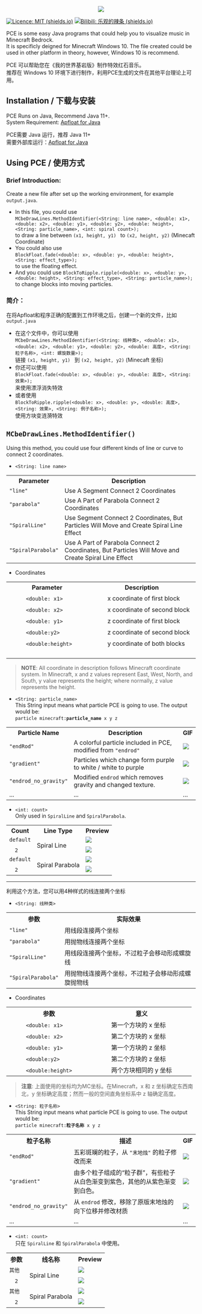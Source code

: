 



<p align="center">

<a href="https://github.com/FedDragon/PEC">

<img src="https://raw.githubusercontent.com/FedDragon1/PEC/main/logo/PEC.png">

</a>

</p>

[![Licence: MIT (shields.io)](https://img.shields.io/badge/Licence-MIT-blueviolet)](http://choosealicense.com/licenses/mit/) [![Bilibili: 乐观的辣条 (shields.io)](https://img.shields.io/badge/Bilibili-%E4%B9%90%E8%A7%82%E7%9A%84%E8%BE%A3%E6%9D%A1-blueviolet)](https://space.bilibili.com/509754182)  
  
PCE is some easy Java programs that could help you to visualize music in Minecraft Bedrock.  
It is specificly deigned for Minecraft Windows 10. The file created could be used in other platform in theory, however, Windows 10 is recommend.
  
PCE 可以帮助您在《我的世界基岩版》制作特效红石音乐。  
推荐在 Windows 10 环境下进行制作，利用PCE生成的文件在其他平台理论上可用。
  
## Installation / 下载与安装  

PCE Runs on Java, Recommend Java 11+.  
System Requirement: [Apfloat for Java](http://www.apfloat.org/apfloat_java/)  
  
PCE需要 Java 运行，推荐 Java  11+  
需要外部库运行：[Apfloat for Java](http://www.apfloat.org/apfloat_java/)  
  
## Using PCE / 使用方式  

### Brief Introduction:  
Create a new file after set up the working environment, for example ```output.java```.  
* In this file, you could use  
  ```MCbeDrawLines.MethodIdentifier(<String: line name>, <double: x1>, <double: x2>, <double: y1>, <double: y2>, <double: height>, <String: particle_name>, <int: spiral count>);```  
  to draw a line between ```(x1, height, y1) ``` to ```(x2, height, y2)``` (Minecaft Coordinate)
* You could also use  
  ```BlockFloat.fade(<double: x>, <double: y>, <double: height>, <String: effect_type>);```  
  to use the floating effect.
 * And you could use 
	```BlockToRipple.ripple(<double: x>, <double: y>, <double: height>, <String: effect_type>, <String: particle_name>);```  
	to change blocks into moving particles.  
  
### 简介：  
在将Apfloat和程序正确的配置到工作环境之后，创建一个新的文件，比如 ```output.java```  
* 在这个文件中，你可以使用  
  ```MCbeDrawLines.MethodIdentifier(<String: 线种类>, <double: x1>, <double: x2>, <double: y1>, <double: y2>, <double: 高度>, <String: 粒子名称>, <int: 螺旋数量>);```  
  链接 ```(x1, height, y1) ``` 到 ```(x2, height, y2)``` (Minecaft 坐标)  
 * 你还可以使用  
   ```BlockFloat.fade(<double: x>, <double: y>, <double: 高度>, <String: 效果>);```    
   来使用漂浮消失特效
 * 或者使用  
   ```BlockToRipple.ripple(<double: x>, <double: y>, <double: 高度>, <String: 效果>, <String: 例子名称>);```  
   使用方块变涟漪特效  
  
## ```MCbeDrawLines.MethodIdentifier()```  
Using this method, you could use four different kinds of line or curve to connect 2 coordinates.  
* ```<String: line name>```
<div>
<table>  
<tr>  
<th>Parameter</th>  
<th>Description</th>  
</tr>  
<tr>  
<td><code>"line"</code></td>  
<td>Use A Segment Connect 2 Coordinates</td>  
</tr>  
<tr>  
<td><code>"parabola"</code></td>  
<td>Use A Part of Parabola Connect 2 Coordinates</td>  
</tr>  
<tr>  
<td><code>"SpiralLine"</code></td>  
<td>Use Segment Connect 2 Coordinates, But Particles Will Move and Create Spiral Line Effect</td>  
</tr>  
</tr>  
<tr>  
<td><code>"SpiralParabola"</code></td>  
<td>Use A Part of Parabola Connect 2 Coordinates, But Particles Will Move and Create Spiral Line Effect</td>  
</tr>  
</table>
</div>

* Coordinates
<div>
<table>  
<tr>  
<th>Parameter</th>  
<th>Description</th>  
</tr>  
<tr>  
<td>ㅤㅤㅤ<code>&ltdouble: x1&gt</code></td>  
<td>ㅤㅤㅤx coordinate of first block</td>  
</tr>  
<tr>  
<td>ㅤㅤㅤ<code>&ltdouble: x2&gt</code></td>  
<td>ㅤㅤㅤx coordinate of second block</td>  
</tr>  
<tr>  
<td>ㅤㅤㅤ<code>&ltdouble: y1&gt</code></td>  
<td>ㅤㅤㅤz coordinate of first block</td>  
</tr>  
</tr>  
<tr>  
<td>ㅤㅤㅤ<code>&ltdouble:y2&gt</code>ㅤ</td>  
<td>ㅤㅤㅤz coordinate of second block</td>  
</tr>  
<tr>  
<td>ㅤㅤㅤ<code>&ltdouble:height&gt</code>ㅤㅤㅤ</td>  
<td>ㅤㅤㅤy coordinate of both blocksㅤㅤㅤ</td>  
</tr>  
</table>
</div>

>**NOTE**: All coordinate in description follows Minecraft coordinate system. In Minecraft, x and z values represent East, West, North, and South, y value represents the height; where normally, z value represents the height.  

* ```<String: particle_name>```  
This String input means what particle PCE is going to use. The output would be:  
```particle minecraft:```**```particle_name```**``` x y z```
<div>
<table>  
<tr>  
<th>Particle Name</th>  
<th>Description</th>  
<th>GIF</th>
</tr>  
<tr>  
<td><code>"endRod"</code></td>  
<td>A colorful particle included in PCE, modified from <code>"endrod"</code></td>
<td><img src=https://raw.githubusercontent.com/FedDragon1/PEC/main/logo/endRod.gif></td>  
</tr>  
<tr>  
<td><code>"gradient"</code></td>  
<td>Particles which change form purple to white / white to purple</td>  
<td><img src=https://raw.githubusercontent.com/FedDragon1/PEC/main/logo/gradient.gif></td>  
</tr>  
<tr>  
<td><code>"endrod_no_gravity"</code></td>  
<td>Modified <code>endrod</code> which removes gravity and changed texture.</td>  
<td><img src=https://raw.githubusercontent.com/FedDragon1/PEC/main/logo/endrod_ng.gif></td>  
</tr>  
</tr>  
<tr>  
<td>...</td>  
<td>...</td>  
<td>...</td>  
</tr>  
</table>
</div>

* ```<int: count>```  
 Only used in ```SpiralLine``` and ```SpiralParabola```.  
<div>
<table>  
<tr>  
<th>Count</th>  
<th>Line Type</th>
<th>Preview</th>  
</tr>  
<tr>  
<td><code>default</code></td>  
<td rowspan="2">Spiral Line</td>  
<td><img src=https://raw.githubusercontent.com/FedDragon1/PEC/main/logo/spiral_line_1.gif></td>  
</tr>  
<tr>  
<td>ㅤ<code>2</code>ㅤ</td>  
<td><img src=https://raw.githubusercontent.com/FedDragon1/PEC/main/logo/spiral_line_2.gif></td>  
</tr>   
<tr>  
<td><code>default</code></td>  
<td rowspan="2">Spiral Parabola</td>  
<td><img src=https://raw.githubusercontent.com/FedDragon1/PEC/main/logo/spiral_parabola_1.gif></td>  
</tr>  
<tr>  
<td>ㅤ<code>2</code>ㅤ</td>  
<td><img src=https://raw.githubusercontent.com/FedDragon1/PEC/main/logo/spiral_parabola_2.gif></td>  
</tr>  
</table>
</div>

---
利用这个方法，您可以用4种样式的线连接两个坐标
* ```<String: 线种类>```
<div>
<table>  
<tr>  
<th>参数</th>  
<th>实际效果</th>  
</tr>  
<tr>  
<td><code>"line"</code></td>  
<td>用线段连接两个坐标</td>  
</tr>  
<tr>  
<td><code>"parabola"</code></td>  
<td>用抛物线连接两个坐标</td>  
</tr>  
<tr>  
<td><code>"SpiralLine"</code></td>  
<td>用线段连接两个坐标，不过粒子会移动形成螺旋线</td>  
</tr>  
</tr>  
<tr>  
<td><code>"SpiralParabola"</code></td>  
<td>用抛物线连接两个坐标，不过粒子会移动形成螺旋抛物线</td>  
</tr>  
</table>
</div>

* Coordinates
<div>
<table>  
<tr>  
<th>参数</th>  
<th>意义</th>  
</tr>  
<tr>  
<td>ㅤㅤㅤ<code>&ltdouble: x1&gt</code></td>  
<td>ㅤㅤㅤ第一个方块的 x 坐标</td>  
</tr>  
<tr>  
<td>ㅤㅤㅤ<code>&ltdouble: x2&gt</code></td>  
<td>ㅤㅤㅤ第二个方块的 x 坐标</td>  
</tr>  
<tr>  
<td>ㅤㅤㅤ<code>&ltdouble: y1&gt</code></td>  
<td>ㅤㅤㅤ第一个方块的 z 坐标</td>  
</tr>  
</tr>  
<tr>  
<td>ㅤㅤㅤ<code>&ltdouble:y2&gt</code>ㅤ</td>  
<td>ㅤㅤㅤ第二个方块的 z 坐标</td>  
</tr>  
<tr>  
<td>ㅤㅤㅤ<code>&ltdouble:height&gt</code>ㅤㅤㅤ</td>  
<td>ㅤㅤㅤ两个方块相同的 y 坐标ㅤㅤㅤ</td>  
</tr>  
</table>
</div>

>**注意**: 上面使用的坐标均为MC坐标。在Minecraft，x 和 z 坐标确定东西南北，y 坐标确定高度；然而一般的空间直角坐标系中 z 轴确定高度。

* ```<String: 粒子名称>```  
This String input means what particle PCE is going to use. The output would be:  
```particle minecraft:```**```粒子名称```**``` x y z```
<div>
<table>  
<tr>  
<th>粒子名称</th>  
<th>描述</th>  
<th>GIF</th>
</tr>  
<tr>  
<td><code>"endRod"</code></td>  
<td>五彩斑斓的粒子，从 <code>"末地烛"</code> 的粒子修改而来</td>
<td><img src=https://raw.githubusercontent.com/FedDragon1/PEC/main/logo/endRod.gif></td>  
</tr>  
<tr>  
<td><code>"gradient"</code></td>  
<td>由多个粒子组成的“粒子群”，有些粒子从白色渐变到紫色，其他的从紫色渐变到白色。</td>  
<td><img src=https://raw.githubusercontent.com/FedDragon1/PEC/main/logo/gradient.gif></td>  
</tr>  
<tr>  
<td><code>"endrod_no_gravity"</code></td>  
<td>从 <code>endrod</code> 修改，移除了原版末地烛的向下位移并修改材质</td>  
<td><img src=https://raw.githubusercontent.com/FedDragon1/PEC/main/logo/endrod_ng.gif></td>  
</tr>  
</tr>  
<tr>  
<td>...</td>  
<td>...</td>  
<td>...</td>  
</tr>  
</table>
</div>

* ```<int: count>```  
 只在 ```SpiralLine``` 和 ```SpiralParabola``` 中使用。  
<div>
<table>  
<tr>  
<th>参数</th>  
<th>线名称</th>
<th>Preview</th>  
</tr>  
<tr>  
<td><code>其他</code></td>  
<td rowspan="2">Spiral Line</td>  
<td><img src=https://raw.githubusercontent.com/FedDragon1/PEC/main/logo/spiral_line_1.gif></td>  
</tr>  
<tr>  
<td>ㅤ<code>2</code>ㅤ</td>  
<td><img src=https://raw.githubusercontent.com/FedDragon1/PEC/main/logo/spiral_line_2.gif></td>  
</tr>   
<tr>  
<td><code>其他</code></td>  
<td rowspan="2">Spiral Parabola</td>  
<td><img src=https://raw.githubusercontent.com/FedDragon1/PEC/main/logo/spiral_parabola_1.gif></td>  
</tr>  
<tr>  
<td>ㅤ<code>2</code>ㅤ</td>  
<td><img src=https://raw.githubusercontent.com/FedDragon1/PEC/main/logo/spiral_parabola_2.gif></td>  
</tr>  
</table>
</div>
